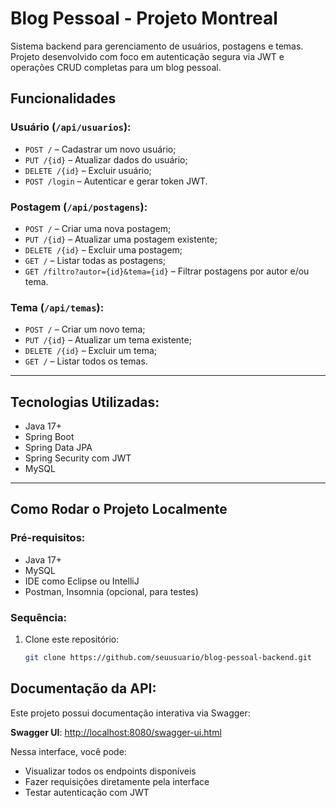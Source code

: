 # Blog Pessoal - Projeto Montreal

Sistema backend para gerenciamento de usuários, postagens e temas. Projeto desenvolvido com foco em autenticação segura via JWT e operações CRUD completas para um blog pessoal.

## Funcionalidades

### Usuário (`/api/usuarios`):
- `POST /` – Cadastrar um novo usuário;
- `PUT /{id}` – Atualizar dados do usuário;
- `DELETE /{id}` – Excluir usuário;
- `POST /login` – Autenticar e gerar token JWT.


### Postagem (`/api/postagens`):
- `POST /` – Criar uma nova postagem;
- `PUT /{id}` – Atualizar uma postagem existente;
- `DELETE /{id}` – Excluir uma postagem;
- `GET /` – Listar todas as postagens;
- `GET /filtro?autor={id}&tema={id}` – Filtrar postagens por autor e/ou tema.


### Tema (`/api/temas`):
- `POST /` – Criar um novo tema;
- `PUT /{id}` – Atualizar um tema existente;
- `DELETE /{id}` – Excluir um tema;
- `GET /` – Listar todos os temas.

---

## Tecnologias Utilizadas:
- Java 17+
- Spring Boot
- Spring Data JPA
- Spring Security com JWT
- MySQL

---

## Como Rodar o Projeto Localmente

### Pré-requisitos:
- Java 17+
- MySQL
- IDE como Eclipse ou IntelliJ
- Postman, Insomnia (opcional, para testes)

### Sequência:

1. Clone este repositório:
   ```bash
   git clone https://github.com/seuusuario/blog-pessoal-backend.git

## Documentação da API:

Este projeto possui documentação interativa via Swagger:

**Swagger UI**: [http://localhost:8080/swagger-ui.html](http://localhost:8080/swagger-ui.html)

Nessa interface, você pode:
- Visualizar todos os endpoints disponíveis
- Fazer requisições diretamente pela interface
- Testar autenticação com JWT
